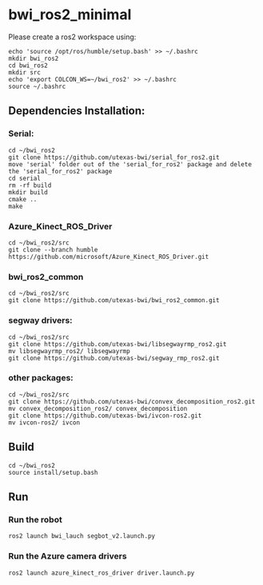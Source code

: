# bwi_ros2_minimal

Please create a ros2 workspace using:
```
echo 'source /opt/ros/humble/setup.bash' >> ~/.bashrc
mkdir bwi_ros2 
cd bwi_ros2 
mkdir src
echo 'export COLCON_WS=~/bwi_ros2' >> ~/.bashrc
source ~/.bashrc
```

## Dependencies Installation:

### Serial:
```
cd ~/bwi_ros2
git clone https://github.com/utexas-bwi/serial_for_ros2.git
move 'serial' folder out of the 'serial_for_ros2' package and delete the 'serial_for_ros2' package
cd serial
rm -rf build
mkdir build
cmake ..
make
```

### Azure_Kinect_ROS_Driver
```
cd ~/bwi_ros2/src
git clone --branch humble https://github.com/microsoft/Azure_Kinect_ROS_Driver.git
```

### bwi_ros2_common
```
cd ~/bwi_ros2/src
git clone https://github.com/utexas-bwi/bwi_ros2_common.git
```

### segway drivers:
```
cd ~/bwi_ros2/src
git clone https://github.com/utexas-bwi/libsegwayrmp_ros2.git
mv libsegwayrmp_ros2/ libsegwayrmp
git clone https://github.com/utexas-bwi/segway_rmp_ros2.git
```

### other packages:
```
cd ~/bwi_ros2/src
git clone https://github.com/utexas-bwi/convex_decomposition_ros2.git
mv convex_decomposition_ros2/ convex_decomposition
git clone https://github.com/utexas-bwi/ivcon-ros2.git
mv ivcon-ros2/ ivcon
```
## Build

```
cd ~/bwi_ros2
source install/setup.bash
```

## Run

### Run the robot
```
ros2 launch bwi_lauch segbot_v2.launch.py
```
### Run the Azure camera drivers 
```
ros2 launch azure_kinect_ros_driver driver.launch.py
```

